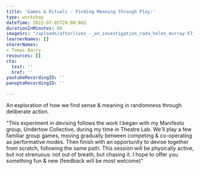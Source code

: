 ```yaml
---
title: 'Games & Rituals - Finding Meaning through Play:'
type: workshop
dateTime: 2022-07-05T20:00:00Z
durationInMinutes: 60
imageSrc: "/uploads/afterlives_-_an_investigation_rada_helen_murray-57_720x480_kohhmreqot0v.jpg"
learnerNames: []
sharerNames:
- Tomas Barry
resources: []
cta:
  text: ''
  href: ''
youtubeRecordingID: ''
panoptoRecordingID: ''

---
```

An exploration of how we find sense & meaning in randomness through deliberate action.

"This experiment in devising follows the work I began with my Manifesto group, Undertow Collective, during my time in Theatre Lab. We'll play a few familiar group games, moving gradually between competing & co-operating as performative modes. Then finish with an opportunity to devise together from scratch, following the same path. This session will be physically active, but not strenuous: not out of breath, but chasing it. I hope to offer you something fun & new (feedback will be most welcome)"